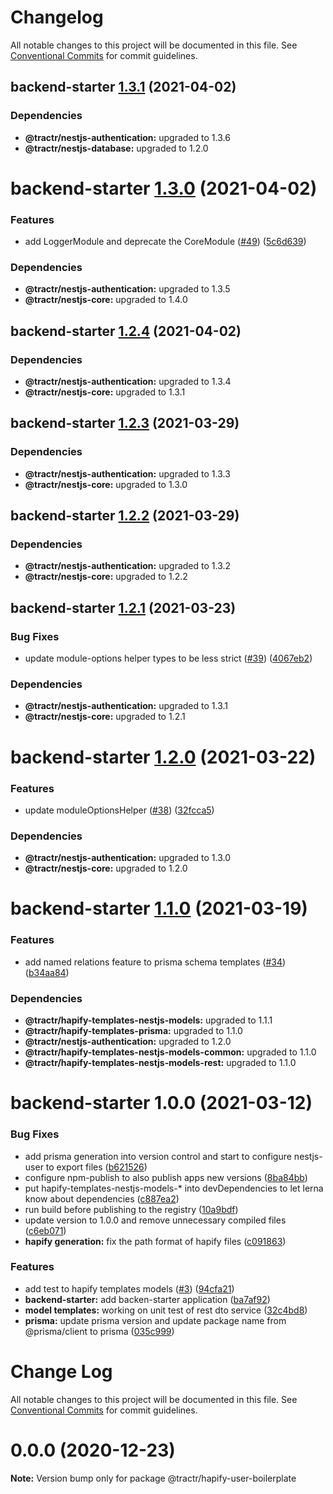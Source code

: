 # Changelog

All notable changes to this project will be documented in this file. See
[Conventional Commits](https://conventionalcommits.org) for commit guidelines.

## backend-starter [1.3.1](https://github.com/tractr/stack/compare/backend-starter@1.3.0...backend-starter@1.3.1) (2021-04-02)





### Dependencies

* **@tractr/nestjs-authentication:** upgraded to 1.3.6
* **@tractr/nestjs-database:** upgraded to 1.2.0

# backend-starter [1.3.0](https://github.com/tractr/stack/compare/backend-starter@1.2.4...backend-starter@1.3.0) (2021-04-02)


### Features

* add LoggerModule and deprecate the CoreModule ([#49](https://github.com/tractr/stack/issues/49)) ([5c6d639](https://github.com/tractr/stack/commit/5c6d639b6d35c191203ea1981e6a7db296d14d5c))





### Dependencies

* **@tractr/nestjs-authentication:** upgraded to 1.3.5
* **@tractr/nestjs-core:** upgraded to 1.4.0

## backend-starter [1.2.4](https://github.com/tractr/stack/compare/backend-starter@1.2.3...backend-starter@1.2.4) (2021-04-02)





### Dependencies

* **@tractr/nestjs-authentication:** upgraded to 1.3.4
* **@tractr/nestjs-core:** upgraded to 1.3.1

## backend-starter [1.2.3](https://github.com/tractr/stack/compare/backend-starter@1.2.2...backend-starter@1.2.3) (2021-03-29)





### Dependencies

* **@tractr/nestjs-authentication:** upgraded to 1.3.3
* **@tractr/nestjs-core:** upgraded to 1.3.0

## backend-starter [1.2.2](https://github.com/tractr/stack/compare/backend-starter@1.2.1...backend-starter@1.2.2) (2021-03-29)





### Dependencies

* **@tractr/nestjs-authentication:** upgraded to 1.3.2
* **@tractr/nestjs-core:** upgraded to 1.2.2

## backend-starter [1.2.1](https://github.com/tractr/stack/compare/backend-starter@1.2.0...backend-starter@1.2.1) (2021-03-23)


### Bug Fixes

* update module-options helper types to be less strict ([#39](https://github.com/tractr/stack/issues/39)) ([4067eb2](https://github.com/tractr/stack/commit/4067eb2235ef8de6c25b8afd9c9aa691535f1f99))





### Dependencies

* **@tractr/nestjs-authentication:** upgraded to 1.3.1
* **@tractr/nestjs-core:** upgraded to 1.2.1

# backend-starter [1.2.0](https://github.com/tractr/stack/compare/backend-starter@1.1.0...backend-starter@1.2.0) (2021-03-22)


### Features

* update moduleOptionsHelper ([#38](https://github.com/tractr/stack/issues/38)) ([32fcca5](https://github.com/tractr/stack/commit/32fcca58a73a18d7db194fcf094a512eeeb75719))





### Dependencies

* **@tractr/nestjs-authentication:** upgraded to 1.3.0
* **@tractr/nestjs-core:** upgraded to 1.2.0

# backend-starter [1.1.0](https://github.com/tractr/stack/compare/backend-starter@1.0.0...backend-starter@1.1.0) (2021-03-19)


### Features

* add named relations feature to prisma schema templates ([#34](https://github.com/tractr/stack/issues/34)) ([b34aa84](https://github.com/tractr/stack/commit/b34aa8470bd9bce41795776ef6c963399d8c7df7))





### Dependencies

* **@tractr/hapify-templates-nestjs-models:** upgraded to 1.1.1
* **@tractr/hapify-templates-prisma:** upgraded to 1.1.0
* **@tractr/nestjs-authentication:** upgraded to 1.2.0
* **@tractr/hapify-templates-nestjs-models-common:** upgraded to 1.1.0
* **@tractr/hapify-templates-nestjs-models-rest:** upgraded to 1.1.0

# backend-starter 1.0.0 (2021-03-12)


### Bug Fixes

* add prisma generation into version control and start to configure nestjs-user to export files ([b621526](https://github.com/tractr/stack/commit/b621526e2a9c7dc5ed5f0a88c8cabffb636c17f7))
* configure npm-publish to also publish apps new versions ([8ba84bb](https://github.com/tractr/stack/commit/8ba84bb82c0ac92ee77b0eb9549b947c0c8373af))
* put hapify-templates-nestjs-models-* into devDependencies to let lerna know about dependencies ([c887ea2](https://github.com/tractr/stack/commit/c887ea20e36b9e9eb7b714c39b2dd45843db378d))
* run build before publishing to the registry ([10a9bdf](https://github.com/tractr/stack/commit/10a9bdfd24d481071e384fe26e81755bc30a187c))
* update version to 1.0.0 and remove unnecessary compiled files ([c6eb071](https://github.com/tractr/stack/commit/c6eb07133d9db4094795339bafb8feac61da7e89))
* **hapify generation:** fix the path format of hapify files ([c091863](https://github.com/tractr/stack/commit/c0918634696ff9848cb6803b8a3ea25daf3e2e92))


### Features

* add test to hapify templates models ([#3](https://github.com/tractr/stack/issues/3)) ([94cfa21](https://github.com/tractr/stack/commit/94cfa21e3b19770da715d48f86ec37462cb01d49))
* **backend-starter:** add backen-starter application ([ba7af92](https://github.com/tractr/stack/commit/ba7af928cd5296ac3a3264d0c2be93d25fe6aedd))
* **model templates:** working on unit test of rest dto service ([32c4bd8](https://github.com/tractr/stack/commit/32c4bd8624147565419cd8416763569ead397359))
* **prisma:** update prisma version and update package name from @prisma/client to prisma ([035c999](https://github.com/tractr/stack/commit/035c99916729ca200360105094cfcd8d0c4eaf08))

# Change Log

All notable changes to this project will be documented in this file.
See [Conventional Commits](https://conventionalcommits.org) for commit guidelines.

# 0.0.0 (2020-12-23)

**Note:** Version bump only for package @tractr/hapify-user-boilerplate
